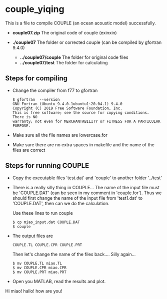 # couple_yiqing

This is a file to compile COUPLE (an ocean acoustic model) successfully.

- **couple07.zip** The original code of couple (exinxin)
- **./couple07** The folder or corrected couple (can be compiled by gfortran 9.4.0)
    
    - **../couple07/couple**  The folder for original code files
    - **../couple07/test** The folder for calculating


## Steps for compiling

- Change the compiler from f77 to gfortran

    ```
    $ gfortran  --version
    GNU Fortran (Ubuntu 9.4.0-1ubuntu1~20.04.1) 9.4.0
    Copyright (C) 2019 Free Software Foundation, Inc.
    This is free software; see the source for copying conditions.  There is NO
    warranty; not even for MERCHANTABILITY or FITNESS FOR A PARTICULAR PURPOSE.
    ```

- Make sure all the file names are lowercase.for

- Make sure there are no extra spaces in makefile and the name of the files are correct


## Steps for running COUPLE

- Copy the executable files 'test.dat' and  'couple' to another folder '../test'

- There is a really silly thing in COUPLE... The name of the input file must be 'COUPLE.DAT' (can be seen in my comment in 'couple.for'). Thus we should first change the name of the input file from 'test1.dat' to 'COUPLE.DAT', then can we do the calculation. 

    Use these lines to run couple

    ```
    $ cp miao_input.dat COUPLE.DAT
    $ couple
    ```

- The output files are

    ```
    COUPLE.TL COUPLE.CPR COUPLE.PRT
    ```

    Then let's change the name of the files back.... Silly again...
    
    ```
    $ mv COUPLE.TL miao.TL
    $ mv COUPLE.CPR miao.CPR
    $ mv COUPLE.PRT miao.PRT
    ```

- Open you MATLAB, read the results and plot.

Hi miao! hallo! how are you!
